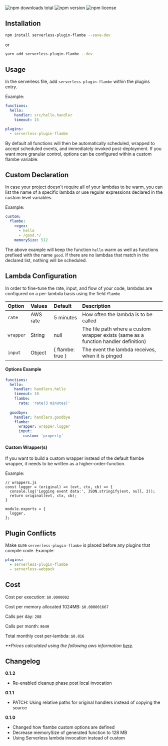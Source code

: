 ![npm downloads total](https://img.shields.io/npm/dt/serverless-plugin-flambe.svg) ![npm version](https://img.shields.io/npm/v/serverless-plugin-flambe.svg) ![npm license](https://img.shields.io/npm/l/serverless-plugin-flambe.svg)


## Installation

```sh
npm install serverless-plugin-flambe --save-dev
```
or
```sh
yarn add serverless-plugin-flambe --dev
```

## Usage

In the serverless file, add `serverless-plugin-flambe` within the plugins entry.

Example:

```yaml
functions:
  hello:
    handler: src/hello.handler
    timeout: 15

plugins:
  - serverless-plugin-flambe
```

By default all functions will then be automatically scheduled, wrapped to accept scheduled events, and immediately invoked post-deployment. If you want more granular control, options can be configured within a custom flambe variable.

## Custom Declaration
In case your project doesn't require all of your lambdas to be warm, you can list the name of a specific lambda or use regular expressions declared in the custom level variables.

Example:
```yaml
custom:
  flambe:
    regex:
      - hello
      - /good.*/
    memorySize: 512
```

The above example will keep the function `hello` warm as well as functions prefixed with the name `good`. If there are no lambdas that match in the declared list, nothing will be scheduled.

## Lambda Configuration

In order to fine-tune the rate, input, and flow of your code, lambdas are configured on a per-lambda basis using the field `flambe`

| Option | Values | Default | Description  |
| :--- | :--- | :--- | :--- |
| `rate` | AWS rate | 5 minutes | How often the lambda is to be called |
| `wrapper` | String | null | The file path where a custom wrapper exists (same as a function handler definition) |
| `input` | Object | { flambe: true } | The event the lambda receives, when it is pinged |

#### Options Example

```yaml
functions:
  hello:
    handler: handlers.hello
    timeout: 10
    flambe: 
      rate: 'rate(3 minutes)'
      
  goodbye:
    handler: handlers.goodbye
    flambe:
      wrapper: wrapper.logger
      input:
        custom: 'property'
```

#### Custom Wrapper(s)
If you want to build a custom wrapper instead of the default flambe wrapper, it needs to be written as a higher-order-function. 

Example:
```
// wrappers.js
const logger = (original) => (evt, ctx, cb) => {
  console.log('Logging event data:', JSON.stringify(evt, null, 2));
  return original(evt, ctx, cb);
}

module.exports = {
  logger,
};
```

## Plugin Conflicts

Make sure `serverless-plugin-flambe` is placed before any plugins that compile code. 
Example:

```yaml
plugins:
  - serverless-plugin-flambe
  - serverless-webpack
```

## Cost

Cost per execution: `$0.0000002`

Cost per memory allocated 1024MB: `$0.000001667`

Calls per day: `288`

Calls per month: `8640`


Total monthly cost per-lambda: `$0.016`

_**Prices calculated using the following aws information  [here](https://aws.amazon.com/lambda/pricing/)._


## Changelog

**0.1.2**

- Re-enabled cleanup phase post local invocation

**0.1.1**

- PATCH: Using relative paths for original handlers instead of copying the source

**0.1.0**

- Changed how flambe custom options are defined
- Decrease memorySize of generated function to 128 MB
- Using Serverless lambda invocation instead of custom